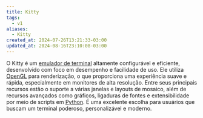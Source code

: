 ```yaml
---
title: Kitty
tags:
  - v1
aliases:
  - Kitty
created_at: 2024-07-26T13:21:33-03:00
updated_at: 2024-08-16T23:10:08-03:00
---
```


O Kitty é um [emulador de terminal](Emulador_de_terminal.md) altamente configurável e eficiente, desenvolvido com foco em desempenho e facilidade de uso. Ele utiliza [OpenGL](../../../../ideias/2024/07/09/OpenGL.md) para renderização, o que proporciona uma experiência suave e rápida, especialmente em monitores de alta resolução. Entre seus principais recursos estão o suporte a várias janelas e layouts de mosaico, além de recursos avançados como gráficos, ligaduras de fontes e extensibilidade por meio de scripts em [Python](../../../../ideias/2024/07/09/Linguagem_Python.md). É uma excelente escolha para usuários que buscam um terminal poderoso, personalizável e moderno.